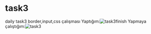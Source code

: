 # task3
daily task3
border,input,css çalışması
Yaptığım:![task3finish](https://user-images.githubusercontent.com/97285821/162323638-aaf101b6-b4a5-4296-99e8-97c324131d10.jpg)
Yapmaya çalıştığım:![task3](https://user-images.githubusercontent.com/97285821/162323707-a6efacf0-5339-4995-9ddc-5f7a39d144dd.png)
